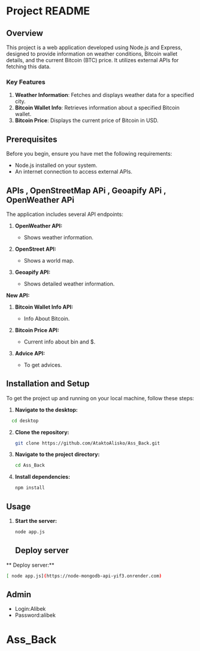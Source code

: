 # Project README

## Overview

This project is a web application developed using Node.js and Express, designed to provide information on weather conditions, Bitcoin wallet details, and the current Bitcoin (BTC) price. It utilizes external APIs for fetching this data.

### Key Features

1. **Weather Information**: Fetches and displays weather data for a specified city.
2. **Bitcoin Wallet Info**: Retrieves information about a specified Bitcoin wallet.
3. **Bitcoin Price**: Displays the current price of Bitcoin in USD.

## Prerequisites

Before you begin, ensure you have met the following requirements:

- Node.js installed on your system.
- An internet connection to access external APIs.

## APIs , OpenStreetMap APi , Geoapify APi , OpenWeather APi

The application includes several API endpoints:

1. **OpenWeather API:**

   - Shows weather information.

2. **OpenStreet API:**

   - Shows a world map.

3. **Geoapify API:**

   - Shows detailed weather information.

**New API:**

1. **Bitcoin Wallet Info API:**

   - Info About Bitcoin.

2. **Bitcoin Price API:**

   - Current info about bin and $.

3. **Advice API:**
   - To get advices.

## Installation and Setup

To get the project up and running on your local machine, follow these steps:

1. **Navigate to the desktop:**

```bash
  cd desktop
```

2. **Clone the repository:**

   ```bash
   git clone https://github.com/AtaktoAlisko/Ass_Back.git
   ```

3. **Navigate to the project directory:**

   ```bash
   cd Ass_Back
   ```

4. **Install dependencies:**

   ```bash
   npm install
   ```

## Usage

1. **Start the server:**

   ```bash
   node app.js
   ```

   ## Deploy server

 ** Deploy server:**

   ```bash
  [ node app.js](https://node-mongodb-api-yif3.onrender.com)
   ```

## Admin

- Login:Alibek
- Password:alibek

# Ass_Back
